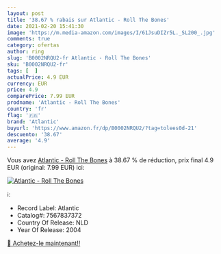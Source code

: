 ```yaml
---
layout: post
title: '38.67 % rabais sur Atlantic - Roll The Bones'
date: 2021-02-20 15:41:30
image: 'https://m.media-amazon.com/images/I/61JsuDIZr5L._SL200_.jpg'
comments: true
category: ofertas
author: ring
slug: 'B0002NRQU2-fr Atlantic - Roll The Bones'
sku: 'B0002NRQU2-fr'
tags: [  ]
actualPrice: 4.9 EUR
currency: EUR
price: 4.9
comparePrice: 7.99 EUR
prodname: 'Atlantic - Roll The Bones'
country: 'fr'
flag: '🇫🇷'
brand: 'Atlantic'
buyurl: 'https://www.amazon.fr/dp/B0002NRQU2/?tag=tolees0d-21'
descuento: '38.67'
average: '4.9'
---
```


Vous avez [Atlantic - Roll The Bones](https://www.amazon.fr/dp/B0002NRQU2/?tag=tolees0d-21)  à  38.67 % de réduction, prix final  4.9 EUR (original: 7.99 EUR) ici:

[![Atlantic - Roll The Bones](https://m.media-amazon.com/images/I/61JsuDIZr5L._SL200_.jpg)](https://www.amazon.fr/dp/B0002NRQU2/?tag=tolees0d-21)

ℹ️:

- Record Label: Atlantic
- Catalog#: 7567837372
- Country Of Release: NLD
- Year Of Release: 2004

[🛒 Achetez-le maintenant!!](https://www.amazon.fr/dp/B0002NRQU2/?tag=tolees0d-21)
